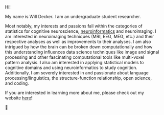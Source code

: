 Hi!

My name is Will Decker. I am an undergraduate student researcher.

Most notably, my interests and passions fall within the categories of statistics for cognitive neuroscience, [neuroinformatics](https://en.wikipedia.org/wiki/Neuroinformatics) and neuroimaging. I am interested in neuroimaging techniques (MRI, EEG, MEG, etc.) and their respective analyses as well as improvements to their analyses. I am also intrigued by how the brain can be broken down computationally and how this understanding influences data science techniques like image and signal processing and other fascinating computational tools like multi-voxel pattern analysis. I also am interested in applying statistical models to cognitive domains and using neuroinformatics to study cognition. Additionally, I am severely interested in and passionate about language processing/linguistics, the structure-function relationship, open science, and coding.

If you are interested in learning more about me, please check out my website [here](https://www.jwilldecker.com)!

:brain:
